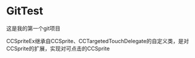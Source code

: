 GitTest
=======

这是我的第一个git项目

CCSpriteEx继承自CCSprite、CCTargetedTouchDelegate的自定义类，是对CCSprite的扩展，实现对可点击的CCSprite
